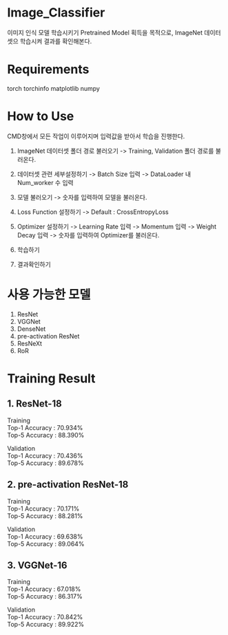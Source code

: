 # Image_Classifier
이미지 인식 모델 학습시키기
Pretrained Model 획득을 목적으로, ImageNet 데이터셋으 학습시켜 결과를 확인해본다.

# Requirements
torch
torchinfo
matplotlib
numpy

# How to Use

CMD창에서 모든 작업이 이루어지며 입력값을 받아서 학습을 진행한다.

1. ImageNet 데이터셋 폴더 경로 불러오기
  -> Training, Validation 폴더 경로를 불러온다.

2. 데이터셋 관련 세부설정하기
  -> Batch Size 입력
  -> DataLoader 내 Num_worker 수 입력

3. 모델 불러오기
  -> 숫자를 입력하여 모델을 불러온다.

4. Loss Function 설정하기
  -> Default : CrossEntropyLoss
  
5. Optimizer 설정하기
  -> Learning Rate 입력
  -> Momentum 입력
  -> Weight Decay 입력
  -> 숫자를 입력하여 Optimizer를 불러온다.
  
6. 학습하기

7. 결과확인하기

# 사용 가능한 모델
1. ResNet
2. VGGNet
3. DenseNet
4. pre-activation ResNet
5. ResNeXt
6. RoR


# Training Result

## 1. ResNet-18

Training  
  Top-1 Accuracy : 70.934%  
  Top-5 Accuracy : 88.390%  

Validation  
  Top-1 Accuracy : 70.436%  
  Top-5 Accuracy : 89.678%  

## 2. pre-activation ResNet-18

Training  
  Top-1 Accuracy : 70.171%  
  Top-5 Accuracy : 88.281%  

Validation  
  Top-1 Accuracy : 69.638%  
  Top-5 Accuracy : 89.064%  
  
## 3. VGGNet-16

Training  
  Top-1 Accuracy : 67.018%  
  Top-5 Accuracy : 86.317%  

Validation  
  Top-1 Accuracy : 70.842%  
  Top-5 Accuracy : 89.922%  
